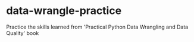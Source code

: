 # data-wrangle-practice
Practice the skills learned from 'Practical Python Data Wrangling and Data Quality' book

